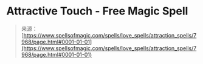 <!--yml
category: 未分类
date: 2024-06-12 18:43:10
-->

# Attractive Touch - Free Magic Spell

> 来源：[https://www.spellsofmagic.com/spells/love_spells/attraction_spells/7968/page.html#0001-01-01](https://www.spellsofmagic.com/spells/love_spells/attraction_spells/7968/page.html#0001-01-01)